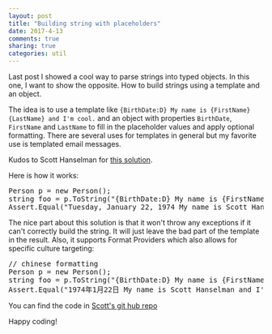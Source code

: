 ```yaml
---
layout: post
title: "Building string with placeholders"
date: 2017-4-13
comments: true
sharing: true
categories: util
---
```


Last post I showed a cool way to parse strings into typed objects. In this one, I want to show the opposite. How to build strings using a template and an object.

The idea is to use a template like `{BirthDate:D} My name is {FirstName} {LastName} and I'm cool.` and an object with properties `BirthDate`, `FirstName` and `LastName` to fill in the placeholder values and apply optional formatting. There are several uses for templates in general but my favorite use is templated email messages.

Kudos to Scott Hanselman for [this solution](http://www.hanselman.com/blog/PermaLink,guid,2a0fdc2c-6b15-4a46-a802-0ebc0b8662d9.aspx). 

Here is how it works:
<pre brush="CSharp">
Person p = new Person();
string foo = p.ToString("{BirthDate:D} My name is {FirstName} {LastName} and I'm cool.");
Assert.Equal("Tuesday, January 22, 1974 My name is Scott Hanselman and I'm cool.", foo);
</pre>

The nice part about this solution is that it won't throw any exceptions if it can't correctly build the string. It will just leave the bad part of the template in the result. Also, it supports Format Providers which also allows for specific culture targeting:

<pre brush="CSharp">
// chinese formatting
Person p = new Person();
string foo = p.ToString("{BirthDate:D} My name is {FirstName} {LastName} and I'm cool.",new System.Globalization.CultureInfo("zh-cn"));
Assert.Equal("1974年1月22日 My name is Scott Hanselman and I'm cool.", foo);
</pre>

You can find the code in [Scott's git hub repo](https://github.com/shanselman/ObjectToString/blob/master/ObjectToString/ObjectToString.cs)

Happy coding!